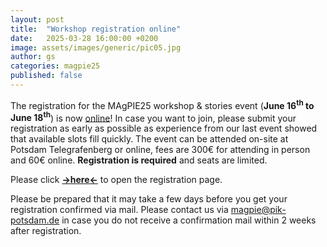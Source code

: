 ```yaml
---
layout: post
title:  "Workshop registration online"
date:   2025-03-28 16:00:00 +0200
image: assets/images/generic/pic05.jpg
author: gs
categories: magpie25
published: false
---
```


The registration for the MAgPIE25 workshop & stories event (**June 16<sup>th</sup> to June 18<sup>th</sup>**) is now [online](../_workshops/magpie25/home)! In case you want to join, please submit your registration as early as possible as experience from our last event showed that available slots fill quickly. The event can be attended on-site at Potsdam Telegrafenberg or online, fees are 300€ for attending in person and 60€ online. **Registration is required** and seats are limited.

Please click **[->here<-](../_workshops/magpie25/register)** to open the registration page.

Please be prepared that it may take a few days before you get your registration confirmed via mail. Please contact us via <magpie@pik-potsdam.de> in case you do not receive a confirmation mail within 2 weeks after registration.
